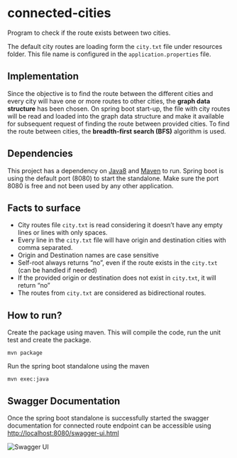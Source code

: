 # connected-cities #

Program to check if the route exists between two cities.

The default city routes are loading form the ` city.txt ` file under resources folder. This file name is configured in the ` application.properties ` file.

## Implementation ##

Since the objective is to find the route between the different cities and every city will have one or more routes to other cities, the **graph data structure** has been chosen. On spring boot start-up, the file with city routes will be read and loaded into the graph data structure and make it available for subsequent request of finding the route between provided cities. To find the route between cities, the **breadth-first search (BFS)** algorithm is used.

## Dependencies ##

This project has a dependency on [Java8](https://www.oracle.com/technetwork/java/javase/downloads/jdk8-downloads-2133151.html) and [Maven](https://maven.apache.org/install.html) to run. Spring boot is using the default port (8080) to start the standalone. Make sure the port 8080 is free and not been used by any other application.

## Facts to surface ##

- City routes file ` city.txt ` is read considering it doesn’t have any empty lines or lines with only spaces.
- Every line in the ` city.txt ` file will have origin and destination cities with comma separated.
- Origin and Destination names are case sensitive
- Self-root always returns “no”, even if the route exists in the ` city.txt ` (can be handled if needed)
- If the provided origin or destination does not exist in ` city.txt `, it will return “no”
- The routes from ` city.txt ` are considered as bidirectional routes. 

## How to run? ##

Create the package using maven. This will compile the code, run the unit test and create the package.

    mvn package

Run the spring boot standalone using the maven 

    mvn exec:java

## Swagger Documentation ##

Once the spring boot standalone is successfully started the swagger documentation for connected route endpoint can be accessible using [http://localhost:8080/swagger-ui.html](http://localhost:8080/swagger-ui.html)

![Swagger UI](https://i.imgur.com/Hxp0ikw.jpg)